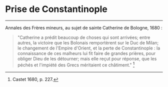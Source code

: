 # Prise de Constantinople

***

Annales des Frères mineurs, au sujet de sainte Catherine de Bologne, 1680 :

> "Catherine a prédit beaucoup de choses qui sont arrivées; entre autres, la victoire que les Bolonais remportèrent sur le Duc de Milan; le changement de l'Empire d'Orient, et la perte de Constantinople : la connaissance de ces malheurs lui fit faire de grandes prières, pour obliger Dieu de les détourner; mais elle reçut pour réponse, que les péchés et l'impiété des Grecs méritaient ce châtiment." [^1]

[^1]: Castet 1680, p. 227.
